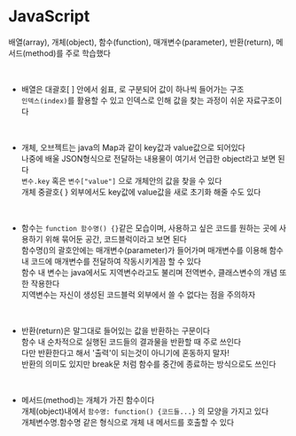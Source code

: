 # JavaScript

배열(array), 개체(object), 함수(function), 매개변수(parameter), 반환(return), 메서드(method)를 주로 학습했다<br>

<br>

- 배열은 대괄호[ ] 안에서 쉼표, 로 구분되어 값이 하나씩 들어가는 구조<br>
`인덱스(index)`를 활용할 수 있고 인덱스로 인해 값을 찾는 과정이 쉬운 자료구조이다<br>

<br>

- 개체, 오브젝트는 java의 Map과 같이 key값과 value값으로 되어있다<br>
나중에 배울 JSON형식으로 전달하는 내용물이 여기서 언급한 object라고 보면 된다<br>
`변수.key` 혹은 `변수["value"]` 으로 개체안의 값을 찾을 수 있다<br>
개체 중괄호{ } 외부에서도 key값에 value값을 새로 초기화 해줄 수도 있다

<br>

- 함수는 `function 함수명() {}`같은 모습이며, 사용하고 싶은 코드를 원하는 곳에 사용하기 위해 묶어둔 공간, 코드블럭이라고 보면 된다<br>
함수명()의 괄호안에는 매개변수(parameter)가 들어가며 매개변수를 이용해 함수 내 코드에 매개변수를 전달하여 작동시키게끔 할 수 있다<br>
함수 내 변수는 java에서도 지역변수라고도 불리며 전역변수, 클래스변수의 개념 또한 작용한다<br>
지역변수는 자신이 생성된 코드블럭 외부에서 쓸 수 없다는 점을 주의하자<br>

<br>

- 반환(return)은 말그대로 들어있는 값을 반환하는 구문이다<br>
함수 내 순차적으로 실행된 코드들의 결과물을 반환할 때 주로 쓰인다<br>
다만 반환한다고 해서 '출력'이 되는것이 아니기에 혼동하지 말자!<br>
반환의 의미도 있지만 break문 처럼 함수를 중간에 종료하는 방식으로도 쓰인다<br>

<br>

- 메서드(method)는 개체가 가진 함수이다<br>
개체(object)내에서 `함수명: function() {코드들...}` 의 모양을 가지고 있다<br>
개체변수명.함수명 같은 형식으로 개체 내 메서드를 호출할 수 있다<br>


